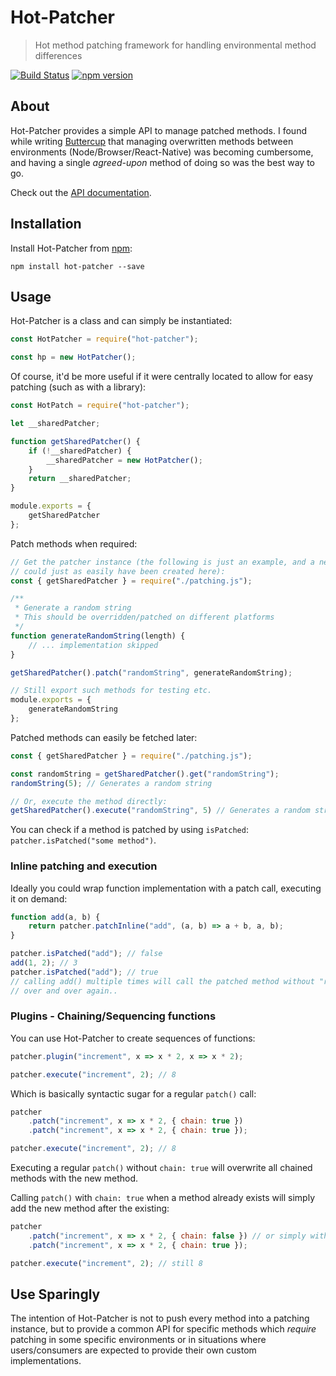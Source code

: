# Hot-Patcher
> Hot method patching framework for handling environmental method differences

[![Build Status](https://travis-ci.org/perry-mitchell/hot-patcher.svg?branch=master)](https://travis-ci.org/perry-mitchell/hot-patcher) [![npm version](https://badge.fury.io/js/hot-patcher.svg)](https://www.npmjs.com/package/hot-patcher)

## About
Hot-Patcher provides a simple API to manage patched methods. I found while writing [Buttercup](https://buttercup.pw) that managing overwritten methods between environments (Node/Browser/React-Native) was becoming cumbersome, and having a single _agreed-upon_ method of doing so was the best way to go.

Check out the [API documentation](API.md).

## Installation
Install Hot-Patcher from [npm](https://www.npmjs.com/package/hot-patcher):

```shell
npm install hot-patcher --save
```

## Usage
Hot-Patcher is a class and can simply be instantiated:

```javascript
const HotPatcher = require("hot-patcher");

const hp = new HotPatcher();
```

Of course, it'd be more useful if it were centrally located to allow for easy patching (such as with a library):

```javascript
const HotPatch = require("hot-patcher");

let __sharedPatcher;

function getSharedPatcher() {
    if (!__sharedPatcher) {
        __sharedPatcher = new HotPatcher();
    }
    return __sharedPatcher;
}

module.exports = {
    getSharedPatcher
};
```

Patch methods when required:

```javascript
// Get the patcher instance (the following is just an example, and a new instance
// could just as easily have been created here):
const { getSharedPatcher } = require("./patching.js");

/**
 * Generate a random string
 * This should be overridden/patched on different platforms
 */
function generateRandomString(length) {
    // ... implementation skipped
}

getSharedPatcher().patch("randomString", generateRandomString);

// Still export such methods for testing etc.
module.exports = {
    generateRandomString
};
```

Patched methods can easily be fetched later:

```javascript
const { getSharedPatcher } = require("./patching.js");

const randomString = getSharedPatcher().get("randomString");
randomString(5); // Generates a random string

// Or, execute the method directly:
getSharedPatcher().execute("randomString", 5) // Generates a random string
```

You can check if a method is patched by using `isPatched`: `patcher.isPatched("some method")`.

### Inline patching and execution
Ideally you could wrap function implementation with a patch call, executing it on demand:

```javascript
function add(a, b) {
    return patcher.patchInline("add", (a, b) => a + b, a, b);
}

patcher.isPatched("add"); // false
add(1, 2); // 3
patcher.isPatched("add"); // true
// calling add() multiple times will call the patched method without "re-patching" it
// over and over again..
```

### Plugins - Chaining/Sequencing functions
You can use Hot-Patcher to create sequences of functions:

```javascript
patcher.plugin("increment", x => x * 2, x => x * 2);

patcher.execute("increment", 2); // 8
```

Which is basically syntactic sugar for a regular `patch()` call: 

```javascript
patcher
    .patch("increment", x => x * 2, { chain: true })
    .patch("increment", x => x * 2, { chain: true });

patcher.execute("increment", 2); // 8
```

Executing a regular `patch()` without `chain: true` will overwrite all chained methods with the new method. 

Calling `patch()` with `chain: true` when a method already exists will simply add the new method after the existing:

```javascript
patcher
    .patch("increment", x => x * 2, { chain: false }) // or simply without `chain` specified
    .patch("increment", x => x * 2, { chain: true });

patcher.execute("increment", 2); // still 8
```

## Use Sparingly
The intention of Hot-Patcher is not to push every method into a patching instance, but to provide a common API for specific methods which _require_ patching in some specific environments or in situations where users/consumers are expected to provide their own custom implementations.
